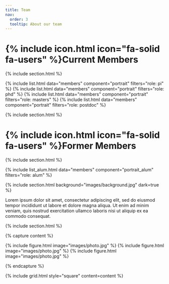 ```yaml
---
title: Team
nav:
  order: 3
  tooltip: About our team
---
```


# {% include icon.html icon="fa-solid fa-users" %}Current Members

{% include section.html %}

{% include list.html data="members" component="portrait" filters="role: pi" %}
{% include list.html data="members" component="portrait" filters="role: phd" %}
{% include list.html data="members" component="portrait" filters="role: masters" %}
{% include list.html data="members" component="portrait" filters="role: postdoc" %}

{% include section.html %}

# {% include icon.html icon="fa-solid fa-users" %}Former Members

{% include section.html %}

{% include list_alum.html data="members" component="portrait_alum" filters="role: alum" %}

{% include section.html background="images/background.jpg" dark=true %}

Lorem ipsum dolor sit amet, consectetur adipiscing elit, sed do eiusmod tempor
incididunt ut labore et dolore magna aliqua. Ut enim ad minim veniam, quis
nostrud exercitation ullamco laboris nisi ut aliquip ex ea commodo consequat.

{% include section.html %}

{% capture content %}

{% include figure.html image="images/photo.jpg" %}
{% include figure.html image="images/photo.jpg" %}
{% include figure.html image="images/photo.jpg" %}

{% endcapture %}

{% include grid.html style="square" content=content %}
